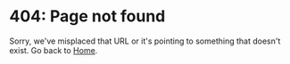 # 404: Page not found
Sorry, we've misplaced that URL or it's pointing to something that doesn't exist. Go back to [Home](https://paralympics.github.io/sdms-user-guide/ ':target=_self').